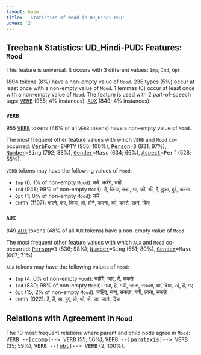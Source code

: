 ```yaml
---
layout: base
title:  'Statistics of Mood in UD_Hindi-PUD'
udver: '2'
---
```


## Treebank Statistics: UD_Hindi-PUD: Features: `Mood`

This feature is universal.
It occurs with 3 different values: `Imp`, `Ind`, `Opt`.

1804 tokens (8%) have a non-empty value of `Mood`.
236 types (5%) occur at least once with a non-empty value of `Mood`.
1 lemmas (0) occur at least once with a non-empty value of `Mood`.
The feature is used with 2 part-of-speech tags: <tt><a href="hi_pud-pos-VERB.html">VERB</a></tt> (955; 4% instances), <tt><a href="hi_pud-pos-AUX.html">AUX</a></tt> (849; 4% instances).

### `VERB`

955 <tt><a href="hi_pud-pos-VERB.html">VERB</a></tt> tokens (46% of all `VERB` tokens) have a non-empty value of `Mood`.

The most frequent other feature values with which `VERB` and `Mood` co-occurred: <tt><a href="hi_pud-feat-VerbForm.html">VerbForm</a></tt><tt>=EMPTY</tt> (955; 100%), <tt><a href="hi_pud-feat-Person.html">Person</a></tt><tt>=3</tt> (931; 97%), <tt><a href="hi_pud-feat-Number.html">Number</a></tt><tt>=Sing</tt> (792; 83%), <tt><a href="hi_pud-feat-Gender.html">Gender</a></tt><tt>=Masc</tt> (634; 66%), <tt><a href="hi_pud-feat-Aspect.html">Aspect</a></tt><tt>=Perf</tt> (528; 55%).

`VERB` tokens may have the following values of `Mood`:

* `Imp` (6; 1% of non-empty `Mood`): करें, करेंगे, चाहें
* `Ind` (948; 99% of non-empty `Mood`): है, किया, कहा, था, की, थी, हैं, हुआ, हुई, करता
* `Opt` (1; 0% of non-empty `Mood`): करे
* `EMPTY` (1107): करने, कर, किया, हो, होने, करना, की, करते, रहने, किए

### `AUX`

849 <tt><a href="hi_pud-pos-AUX.html">AUX</a></tt> tokens (48% of all `AUX` tokens) have a non-empty value of `Mood`.

The most frequent other feature values with which `AUX` and `Mood` co-occurred: <tt><a href="hi_pud-feat-Person.html">Person</a></tt><tt>=3</tt> (836; 98%), <tt><a href="hi_pud-feat-Number.html">Number</a></tt><tt>=Sing</tt> (681; 80%), <tt><a href="hi_pud-feat-Gender.html">Gender</a></tt><tt>=Masc</tt> (607; 71%).

`AUX` tokens may have the following values of `Mood`:

* `Imp` (4; 0% of non-empty `Mood`): चाहेंगे, जाए, दें, सकते
* `Ind` (830; 98% of non-empty `Mood`): गया, है, गयी, जाता, सकता, था, दिया, रहे, हैं, गए
* `Opt` (15; 2% of non-empty `Mood`): चाहिए, जाए, सकता, गयी, लाना, सकते
* `EMPTY` (922): है, हैं, था, हुए, हो, थी, थे, जा, जाने, दिया

## Relations with Agreement in `Mood`

The 10 most frequent relations where parent and child node agree in `Mood`:
<tt>VERB --[<tt><a href="hi_pud-dep-ccomp.html">ccomp</a></tt>]--> VERB</tt> (55; 56%),
<tt>VERB --[<tt><a href="hi_pud-dep-parataxis.html">parataxis</a></tt>]--> VERB</tt> (35; 59%),
<tt>VERB --[<tt><a href="hi_pud-dep-obl.html">obl</a></tt>]--> VERB</tt> (2; 100%).

